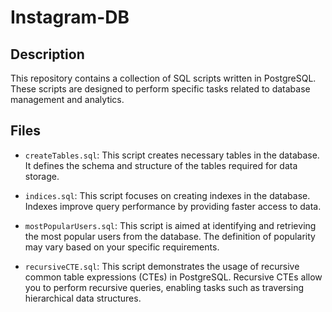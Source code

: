 # Instagram-DB

## Description
This repository contains a collection of SQL scripts written in PostgreSQL. These scripts are designed to perform specific tasks related to database management and analytics.

## Files

- `createTables.sql`: This script creates necessary tables in the database. It defines the schema and structure of the tables required for data storage.

- `indices.sql`: This script focuses on creating indexes in the database. Indexes improve query performance by providing faster access to data.

- `mostPopularUsers.sql`: This script is aimed at identifying and retrieving the most popular users from the database. The definition of popularity may vary based on your specific requirements.

- `recursiveCTE.sql`: This script demonstrates the usage of recursive common table expressions (CTEs) in PostgreSQL. Recursive CTEs allow you to perform recursive queries, enabling tasks such as traversing hierarchical data structures.

